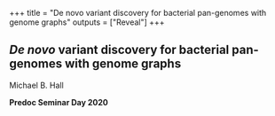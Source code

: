+++
title = "De novo variant discovery for bacterial pan-genomes with genome graphs"
outputs = ["Reveal"]
+++

## *De novo* variant discovery for bacterial pan-genomes with genome graphs

Michael B. Hall

**Predoc Seminar Day 2020**
